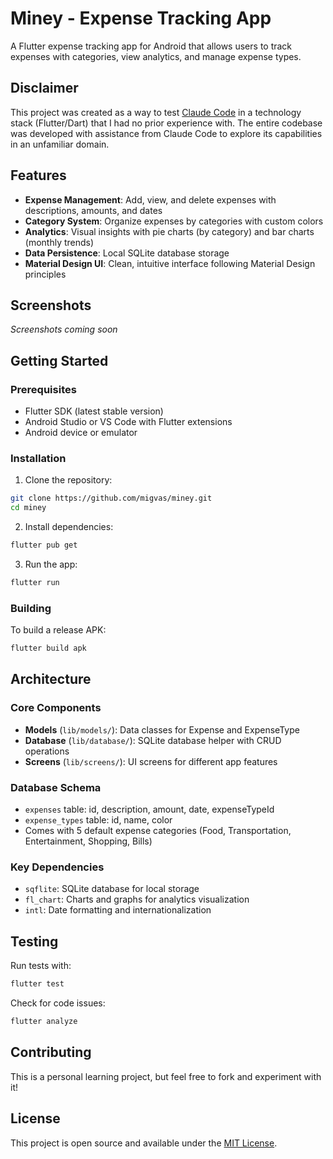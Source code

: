 # Miney - Expense Tracking App

A Flutter expense tracking app for Android that allows users to track expenses with categories, view analytics, and manage expense types.

## Disclaimer

This project was created as a way to test [Claude Code](https://claude.ai/code) in a technology stack (Flutter/Dart) that I had no prior experience with. The entire codebase was developed with assistance from Claude Code to explore its capabilities in an unfamiliar domain.

## Features

- **Expense Management**: Add, view, and delete expenses with descriptions, amounts, and dates
- **Category System**: Organize expenses by categories with custom colors
- **Analytics**: Visual insights with pie charts (by category) and bar charts (monthly trends)
- **Data Persistence**: Local SQLite database storage
- **Material Design UI**: Clean, intuitive interface following Material Design principles

## Screenshots

*Screenshots coming soon*

## Getting Started

### Prerequisites

- Flutter SDK (latest stable version)
- Android Studio or VS Code with Flutter extensions
- Android device or emulator

### Installation

1. Clone the repository:
```bash
git clone https://github.com/migvas/miney.git
cd miney
```

2. Install dependencies:
```bash
flutter pub get
```

3. Run the app:
```bash
flutter run
```

### Building

To build a release APK:
```bash
flutter build apk
```

## Architecture

### Core Components
- **Models** (`lib/models/`): Data classes for Expense and ExpenseType
- **Database** (`lib/database/`): SQLite database helper with CRUD operations
- **Screens** (`lib/screens/`): UI screens for different app features

### Database Schema
- `expenses` table: id, description, amount, date, expenseTypeId
- `expense_types` table: id, name, color
- Comes with 5 default expense categories (Food, Transportation, Entertainment, Shopping, Bills)

### Key Dependencies
- `sqflite`: SQLite database for local storage
- `fl_chart`: Charts and graphs for analytics visualization
- `intl`: Date formatting and internationalization

## Testing

Run tests with:
```bash
flutter test
```

Check for code issues:
```bash
flutter analyze
```

## Contributing

This is a personal learning project, but feel free to fork and experiment with it!

## License

This project is open source and available under the [MIT License](LICENSE).
